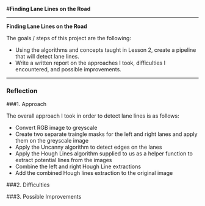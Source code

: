#**Finding Lane Lines on the Road** 

---

**Finding Lane Lines on the Road**

The goals / steps of this project are the following:
* Using the algorithms and concepts taught in Lesson 2, create a pipeline that will detect lane lines.
* Write a written report on the approaches I took, difficulties I encountered, and possible improvements.

---

### Reflection

###1. Approach

The overall approach I took in order to detect lane lines is as follows:
* Convert RGB image to greyscale
* Create two separate traingle masks for the left and right lanes and apply them on the greyscale image
* Apply the Uncanny algorithm to detect edges on the lanes
* Apply the Hough Lines algorithm supplied to us as a helper function to extract potential lines from the images
* Combine the left and right Hough Line extractions
* Add the combined Hough lines extraction to the original image



###2. Difficulties



###3. Possible Improvements
